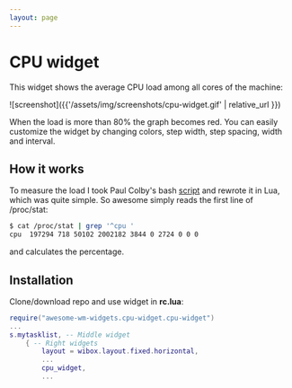 ```yaml
---
layout: page
---
```

# CPU widget

This widget shows the average CPU load among all cores of the machine:

![screenshot]({{'/assets/img/screenshots/cpu-widget.gif' | relative_url }})

When the load is more than 80% the graph becomes red. You can easily customize the widget by changing colors, step width, step spacing, width and interval.

## How it works

To measure the load I took Paul Colby's bash [script](http://colby.id.au/calculating-cpu-usage-from-proc-stat/) and rewrote it in Lua, which was quite simple.
So awesome simply reads the first line of /proc/stat:

```bash
$ cat /proc/stat | grep '^cpu '
cpu  197294 718 50102 2002182 3844 0 2724 0 0 0
```

and calculates the percentage.

## Installation

Clone/download repo and use widget in **rc.lua**:

```lua
require("awesome-wm-widgets.cpu-widget.cpu-widget")
...
s.mytasklist, -- Middle widget
	{ -- Right widgets
    	layout = wibox.layout.fixed.horizontal,
		...
		cpu_widget,
		...
```
